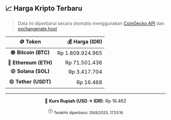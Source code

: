 

<!-- HARGA_KRIPTO -->
## 📈 Harga Kripto Terbaru

> Data ini diperbarui secara otomatis menggunakan [CoinGecko API](https://www.coingecko.com/) dan [exchangerate.host](https://exchangerate.host/)

<div align="center">

| 🪙 Token | 💰 Harga (IDR) |
|:------:|---------------:|
| 🟠 **Bitcoin (BTC)**   | Rp 1.809.924.965 |
| 🔵 **Ethereum (ETH)**  | Rp 71.501.436 |
| 🟣 **Solana (SOL)**    | Rp 3.417.704 |
| 🟢 **Tether (USDT)**   | Rp 16.468 |

---

💱 **Kurs Rupiah (USD → IDR)**: Rp 16.462

🕒 <sub>Terakhir diperbarui: 29/8/2025, 17.53.16</sub>

</div>
<!-- /HARGA_KRIPTO -->